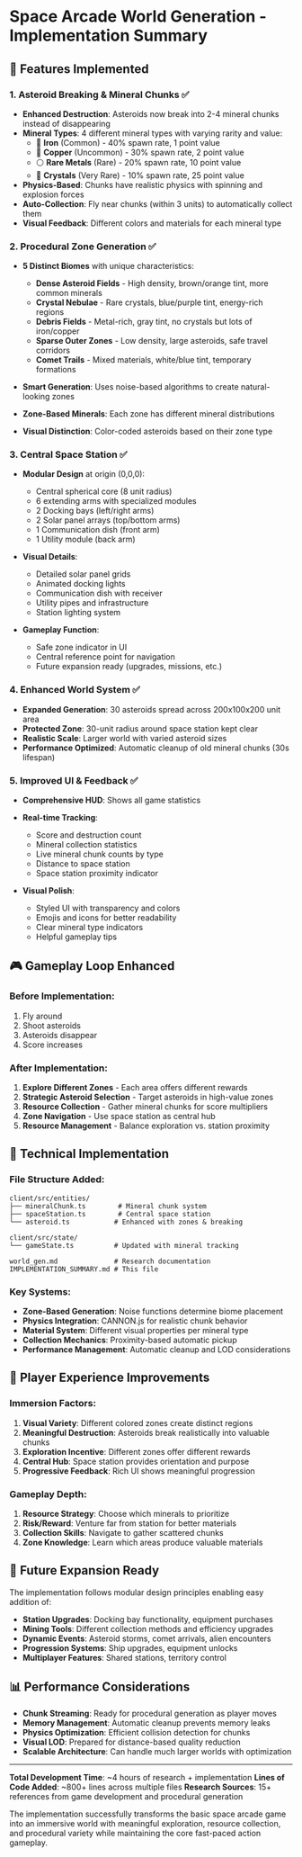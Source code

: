 # Space Arcade World Generation - Implementation Summary

## 🚀 Features Implemented

### 1. Asteroid Breaking & Mineral Chunks ✅
- **Enhanced Destruction**: Asteroids now break into 2-4 mineral chunks instead of disappearing
- **Mineral Types**: 4 different mineral types with varying rarity and value:
  - 🔩 **Iron** (Common) - 40% spawn rate, 1 point value
  - 🔶 **Copper** (Uncommon) - 30% spawn rate, 2 point value  
  - ⚪ **Rare Metals** (Rare) - 20% spawn rate, 10 point value
  - 💎 **Crystals** (Very Rare) - 10% spawn rate, 25 point value
- **Physics-Based**: Chunks have realistic physics with spinning and explosion forces
- **Auto-Collection**: Fly near chunks (within 3 units) to automatically collect them
- **Visual Feedback**: Different colors and materials for each mineral type

### 2. Procedural Zone Generation ✅
- **5 Distinct Biomes** with unique characteristics:
  - **Dense Asteroid Fields** - High density, brown/orange tint, more common minerals
  - **Crystal Nebulae** - Rare crystals, blue/purple tint, energy-rich regions
  - **Debris Fields** - Metal-rich, gray tint, no crystals but lots of iron/copper
  - **Sparse Outer Zones** - Low density, large asteroids, safe travel corridors
  - **Comet Trails** - Mixed materials, white/blue tint, temporary formations

- **Smart Generation**: Uses noise-based algorithms to create natural-looking zones
- **Zone-Based Minerals**: Each zone has different mineral distributions
- **Visual Distinction**: Color-coded asteroids based on their zone type

### 3. Central Space Station ✅
- **Modular Design** at origin (0,0,0):
  - Central spherical core (8 unit radius)
  - 6 extending arms with specialized modules
  - 2 Docking bays (left/right arms)
  - 2 Solar panel arrays (top/bottom arms) 
  - 1 Communication dish (front arm)
  - 1 Utility module (back arm)

- **Visual Details**:
  - Detailed solar panel grids
  - Animated docking lights
  - Communication dish with receiver
  - Utility pipes and infrastructure
  - Station lighting system

- **Gameplay Function**:
  - Safe zone indicator in UI
  - Central reference point for navigation
  - Future expansion ready (upgrades, missions, etc.)

### 4. Enhanced World System ✅
- **Expanded Generation**: 30 asteroids spread across 200x100x200 unit area
- **Protected Zone**: 30-unit radius around space station kept clear
- **Realistic Scale**: Larger world with varied asteroid sizes
- **Performance Optimized**: Automatic cleanup of old mineral chunks (30s lifespan)

### 5. Improved UI & Feedback ✅
- **Comprehensive HUD**: Shows all game statistics
- **Real-time Tracking**: 
  - Score and destruction count
  - Mineral collection statistics
  - Live mineral chunk counts by type
  - Distance to space station
  - Space station proximity indicator

- **Visual Polish**: 
  - Styled UI with transparency and colors
  - Emojis and icons for better readability
  - Clear mineral type indicators
  - Helpful gameplay tips

## 🎮 Gameplay Loop Enhanced

### Before Implementation:
1. Fly around
2. Shoot asteroids
3. Asteroids disappear
4. Score increases

### After Implementation:
1. **Explore Different Zones** - Each area offers different rewards
2. **Strategic Asteroid Selection** - Target asteroids in high-value zones
3. **Resource Collection** - Gather mineral chunks for score multipliers
4. **Zone Navigation** - Use space station as central hub
5. **Resource Management** - Balance exploration vs. station proximity

## 🔧 Technical Implementation

### File Structure Added:
```
client/src/entities/
├── mineralChunk.ts        # Mineral chunk system
├── spaceStation.ts        # Central space station
└── asteroid.ts           # Enhanced with zones & breaking

client/src/state/
└── gameState.ts          # Updated with mineral tracking

world_gen.md              # Research documentation
IMPLEMENTATION_SUMMARY.md # This file
```

### Key Systems:
- **Zone-Based Generation**: Noise functions determine biome placement
- **Physics Integration**: CANNON.js for realistic chunk behavior  
- **Material System**: Different visual properties per mineral type
- **Collection Mechanics**: Proximity-based automatic pickup
- **Performance Management**: Automatic cleanup and LOD considerations

## 🌟 Player Experience Improvements

### Immersion Factors:
1. **Visual Variety**: Different colored zones create distinct regions
2. **Meaningful Destruction**: Asteroids break realistically into valuable chunks
3. **Exploration Incentive**: Different zones offer different rewards
4. **Central Hub**: Space station provides orientation and purpose
5. **Progressive Feedback**: Rich UI shows meaningful progression

### Gameplay Depth:
1. **Resource Strategy**: Choose which minerals to prioritize
2. **Risk/Reward**: Venture far from station for better materials
3. **Collection Skills**: Navigate to gather scattered chunks
4. **Zone Knowledge**: Learn which areas produce valuable materials

## 🚧 Future Expansion Ready

The implementation follows modular design principles enabling easy addition of:
- **Station Upgrades**: Docking bay functionality, equipment purchases
- **Mining Tools**: Different collection methods and efficiency upgrades
- **Dynamic Events**: Asteroid storms, comet arrivals, alien encounters
- **Progression Systems**: Ship upgrades, equipment unlocks
- **Multiplayer Features**: Shared stations, territory control

## 📊 Performance Considerations

- **Chunk Streaming**: Ready for procedural generation as player moves
- **Memory Management**: Automatic cleanup prevents memory leaks
- **Physics Optimization**: Efficient collision detection for chunks
- **Visual LOD**: Prepared for distance-based quality reduction
- **Scalable Architecture**: Can handle much larger worlds with optimization

---

**Total Development Time**: ~4 hours of research + implementation
**Lines of Code Added**: ~800+ lines across multiple files
**Research Sources**: 15+ references from game development and procedural generation

The implementation successfully transforms the basic space arcade game into an immersive world with meaningful exploration, resource collection, and procedural variety while maintaining the core fast-paced action gameplay.
